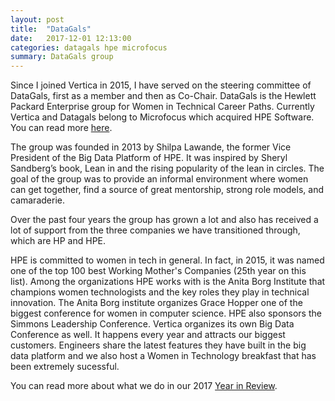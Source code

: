 ```yaml
---
layout: post
title:  "DataGals"
date:   2017-12-01 12:13:00
categories: datagals hpe microfocus
summary: DataGals group
---
```


Since I joined Vertica in 2015, I have served on the steering committee of DataGals,
first as a member and then as Co-Chair. DataGals is the Hewlett Packard Enterprise group
for Women in Technical Career Paths. Currently Vertica and Datagals belong to Microfocus
which acquired HPE Software. You can read more [here].

The group was founded in 2013 by Shilpa Lawande, the former Vice President of the
Big Data Platform of HPE. It was inspired by Sheryl Sandberg’s book, Lean in and the
rising popularity of the lean in circles. The goal of the group was to provide an
informal environment where women can get together, find a source of great mentorship,
strong role models, and camaraderie.

Over the past four years the group has grown a lot and also has received a lot of support from
the three companies we have transitioned through, which are HP and HPE.

HPE is committed to women in tech in general. In fact, in 2015, it was named one
of the top 100 best Working Mother's Companies (25th year on this list). Among
the organizations HPE works with is the Anita Borg Institute that champions
women technologists and the key roles they play in technical innovation.
The Anita Borg institute organizes Grace Hopper one of the biggest conference
for women in computer science. HPE also sponsors the Simmons Leadership Conference.
Vertica organizes its own Big Data Conference as well. It happens every year and attracts our biggest customers. Engineers share the latest features they have built in the big data platform and we also host a Women in Technology breakfast that has been extremely sucessful.

You can read more about what we do in our 2017 [Year in Review].

[here]: https://www.microfocus.com/about/press-room/article/2017/micro-focus-completes-merger-with-hpe-software/
[Year in Review]: https://my.vertica.com/blog/datagals-year-review/
